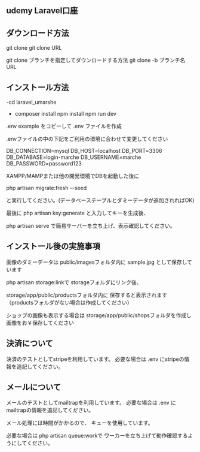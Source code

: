## udemy Laravel口座


## ダウンロード方法
  git clone
  git clone URL

  git clone ブランチを指定してダウンロードする方法
  git clone -b ブランチ名 URL


## インストール方法

-cd laravel_umarshe
- composer install
npm install
npm run dev

.env example をコピーして .env ファイルを作成

.envファイルの中の下記をご利用の環境に合わせて変更してください

DB_CONNECTION=mysql
DB_HOST=localhost
DB_PORT=3306
DB_DATABASE=login-marche
DB_USERNAME=marche
DB_PASSWORD=password123

XAMPP/MAMPまたは他の開発環境でDBを起動した後に

php artisan migrate:fresh --seed

と実行してください。(データベーステーブルとダミーデータが追加されればOK)

最後に php artisan key:generate と入力してキーを生成後、

php artisan serve で簡易サーバーを立ち上げ、表示確認してください。

## インストール後の実施事項

画像のダミーデータは
public/imagesフォルダ内に
sample.jpg として保存しています

php artisan storage:linkで
storageフォルダにリンク後、

storage/app/public/productsフォルダ内に
保存すると表示されます
（productsフォルダがない場合は作成してください）

ショップの画像も表示する場合は
storage/app/public/shopsフォルダを作成し
画像をお￥保存してください

## 決済について
決済のテストとしてstripeを利用しています。 必要な場合は .env にstripeの情報を追記してください。


## メールについて
メールのテストとしてmailtrapを利用しています。 必要な場合は .env にmailtrapの情報を追記してください。 

メール処理には時間がかかるので、 キューを使用しています。

必要な場合は php artisan queue:workで ワーカーを立ち上げて動作確認するようにしてください。